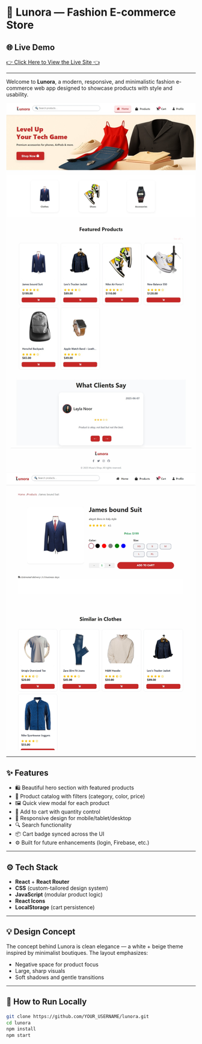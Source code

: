 # 👗 Lunora — Fashion E-commerce Store

## 🌐 **Live Demo**
[ 👉 Click Here to View the Live Site 👈](https://lunoraa.netlify.app/)

---

Welcome to **Lunora**, a modern, responsive, and minimalistic fashion e-commerce web app designed to showcase products with style and usability.

![Hero Screenshot](./public/screenshootHero.jpeg)
![Shop Screenshot](./public/screenshoot.jpeg)

---

## ✨ Features

- 🛍️ Beautiful hero section with featured products
- 👠 Product catalog with filters (category, color, price)
- 🖼️ Quick view modal for each product
- 🛒 Add to cart with quantity control
- 💬 Responsive design for mobile/tablet/desktop
- 🔍 Search functionality
- 📦 Cart badge synced across the UI
- ⚙️ Built for future enhancements (login, Firebase, etc.)

---

## ⚙️ Tech Stack

- **React** + **React Router**
- **CSS** (custom-tailored design system)
- **JavaScript** (modular product logic)
- **React Icons**
- **LocalStorage** (cart persistence)

---

## 💡 Design Concept

The concept behind Lunora is clean elegance — a white + beige theme inspired by minimalist boutiques. The layout emphasizes:
- Negative space for product focus
- Large, sharp visuals
- Soft shadows and gentle transitions

---

## 🚀 How to Run Locally

```bash
git clone https://github.com/YOUR_USERNAME/lunora.git
cd lunora
npm install
npm start
